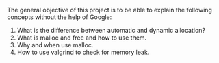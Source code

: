 The general objective of this project is to be able to explain the following concepts without the help of Google:

1. What is the difference between automatic and dynamic allocation?
2. What is malloc and free and how to use them.
3. Why and when use malloc.
4. How to use valgrind to check for memory leak.

